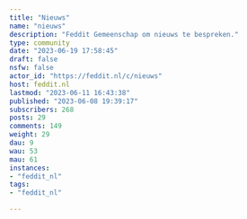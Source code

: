 ```yaml
---
title: "Nieuws" 
name: "nieuws"
description: "Feddit Gemeenschap om nieuws te bespreken."
type: community
date: "2023-06-19 17:58:45"
draft: false
nsfw: false
actor_id: "https://feddit.nl/c/nieuws"
host: feddit.nl
lastmod: "2023-06-11 16:43:38"
published: "2023-06-08 19:39:17"
subscribers: 268
posts: 29
comments: 149
weight: 29
dau: 9
wau: 53
mau: 61
instances:
- "feddit_nl"
tags: 
- "feddit_nl"

---
```

